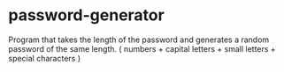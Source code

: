 # password-generator

Program that takes the length of the password and generates a random password of the same length.
( numbers + capital letters + small letters + special characters )
